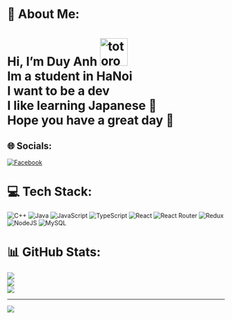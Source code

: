 # 💫 About Me:
# Hi, I’m Duy Anh   <img src="https://emoji.gg/assets/emoji/9085-totoro.png" width="64px" height="64px" alt="totoro"><br>Im a student in HaNoi<br>I want to be  a dev <br>I like learning Japanese 🌸<br>Hope you have a great day 🐳


## 🌐 Socials:
[![Facebook](https://img.shields.io/badge/Facebook-%231877F2.svg?logo=Facebook&logoColor=white)](https://facebook.com/danhvuvu192) 

# 💻 Tech Stack:
![C++](https://img.shields.io/badge/c++-%2300599C.svg?style=for-the-badge&logo=c%2B%2B&logoColor=white) ![Java](https://img.shields.io/badge/java-%23ED8B00.svg?style=for-the-badge&logo=java&logoColor=white) ![JavaScript](https://img.shields.io/badge/javascript-%23323330.svg?style=for-the-badge&logo=javascript&logoColor=%23F7DF1E) ![TypeScript](https://img.shields.io/badge/typescript-%23007ACC.svg?style=for-the-badge&logo=typescript&logoColor=white) ![React](https://img.shields.io/badge/react-%2320232a.svg?style=for-the-badge&logo=react&logoColor=%2361DAFB) ![React Router](https://img.shields.io/badge/React_Router-CA4245?style=for-the-badge&logo=react-router&logoColor=white) ![Redux](https://img.shields.io/badge/redux-%23593d88.svg?style=for-the-badge&logo=redux&logoColor=white) ![NodeJS](https://img.shields.io/badge/node.js-6DA55F?style=for-the-badge&logo=node.js&logoColor=white) ![MySQL](https://img.shields.io/badge/mysql-%2300f.svg?style=for-the-badge&logo=mysql&logoColor=white)
# 📊 GitHub Stats:
![](https://github-readme-stats.vercel.app/api?username=xinchaoduyanh&theme=dark&hide_border=false&include_all_commits=false&count_private=false)<br/>
![](https://github-readme-streak-stats.herokuapp.com/?user=xinchaoduyanh&theme=dark&hide_border=false)<br/>
![](https://github-readme-stats.vercel.app/api/top-langs/?username=xinchaoduyanh&theme=dark&hide_border=false&include_all_commits=false&count_private=false&layout=compact)

---
[![](https://visitcount.itsvg.in/api?id=xinchaoduyanh&icon=0&color=0)](https://visitcount.itsvg.in)

<!-- Proudly created with GPRM ( https://gprm.itsvg.in ) -->
